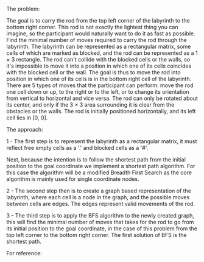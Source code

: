 The problem:

The goal is to carry the rod from the top left corner of the labyrinth to the bottom
right corner. This rod is not exactly the lightest thing you can imagine, so the
participant would naturally want to do it as fast as possible.
Find the minimal number of moves required to carry the rod through the labyrinth.
The labyrinth can be represented as a rectangular matrix, some cells of which are
marked as blocked, and the rod can be represented as a 1 × 3 rectangle. The rod
can't collide with the blocked cells or the walls, so it's impossible to move it into a
position in which one of its cells coincides with the blocked cell or the wall. The goal
is thus to move the rod into position in which one of its cells is in the bottom right
cell of the labyrinth.
There are 5 types of moves that the participant can perform: move the rod one cell
down or up, to the right or to the left, or to change its orientation from vertical to
horizontal and vice versa. The rod can only be rotated about its center, and only if the
3 × 3 area surrounding it is clear from the obstacles or the walls.
The rod is initially positioned horizontally, and its left cell lies in [0, 0].

The approach:

1 - The first step is to represent the labyrinth as a rectangular matrix, it must reflect free
empty cells as a '.' and blocked cells as a '#'.

Next, because the intention is to follow the shortest path from the initial position to the
goal coordinate we implement a shortest path algorithm. For this case the algorithm will be
a modified Breadth First Search as the core algorithm is mainly used for single coordinate nodes.

2 - The second step then is to create a graph based representation of the labyrinth, where each cell
is a node in the graph, and the possible moves between cells are edges. The edges represent valid
movements of the rod.

3 - The third step is to apply the BFS algorithm to the newly created graph, this will find the minimal
number of moves that takes for the rod to go from its initial position to the goal coordinate, in the
case of this problem from the top left corner to the bottom right corner. The first solution of BFS is
the shortest path.

For reference:
